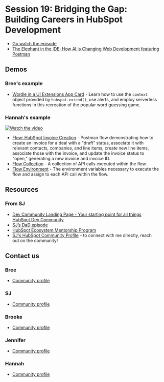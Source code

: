 # Session 19: Bridging the Gap: Building Careers in HubSpot Development
- [Go watch the episode](https://youtube.com/live/oyACZ5tv8c8?feature=share)
- [The Elephant in the IDE: How AI is Changing Web Development featuring Postman](https://events.hubspot.com/events/details/hubspot-developer-presents-the-elephant-in-the-ide-how-ai-is-changing-web-development-featuring-postman/)

## Demos
### Bree's example
- [Wordle in a UI Extensions App Card](https://github.com/hubspotdev/uie-wordle) - Learn how to use the `context` object provided by `hubspot.extend()`, use alerts, and employ serverless functions in this recreation of the popular word guessing game.

### Hannah's example
[![Watch the video](https://github.com/user-attachments/assets/ac6df5ab-002f-4015-b7f9-30edd4b24f86)](https://github.com/user-attachments/assets/3ed3f413-7ff1-46c8-a04b-3e436f832c9c)

- [Flow: HubSpot Invoice Creation](https://www.postman.com/hubspot/workspace/hubspot-developer-use-cases/flow/67db1b0ebc201100328f1775) - Postman flow demonstrating how to create an invoice for a deal with a "draft" status, associate it with relevant contacts, companies, and line items, create new line items, associate those with the invoice, and update the invoice status to "open," generating a new invoice and invoice ID.
- [Flow Collection](https://www.postman.com/hubspot/workspace/hubspot-developer-use-cases/collection/26126890-c820f79f-1f96-4832-92b7-c6d4e9bd6e89?action=share&source=copy-link&creator=26126890) - A collection of API calls executed within the flow.
- [Flow Environment](https://www.postman.com/hubspot/workspace/hubspot-developer-use-cases/environment/26126890-b5336a94-8cbe-413c-a0d1-75990b6d905c?action=share&source=copy-link&creator=26126890) - The environment variables necessary to execute the flow and assign to each API call within the flow.

## Resources

### From SJ
- [Dev Community Landing Page - Your starting point for all things HubSpot Dev Community](https://developers.hubspot.com/community) 
- [SJ’s DaD episode](https://www.youtube.com/watch?v=mtR_XGrPtaI)
- [HubSpot Ecosystem Mentorship Program](https://developers.hubspot.com/ecosystem-mentorship-program)
- [SJ's HubSpot Community Profile](https://community.hubspot.com/t5/user/viewprofilepage/user-id/109887) - to connect with me directly, reach out on the community!

## Contact us

### Bree
- [Community profile](https://community.hubspot.com/t5/user/viewprofilepage/user-id/791942)
### SJ
- [Community profile](https://community.hubspot.com/t5/user/viewprofilepage/user-id/109887)
### Brooke
- [Community profile](https://community.hubspot.com/t5/user/viewprofilepage/user-id/190366)
### Jennifer
- [Community profile](https://community.hubspot.com/t5/user/viewprofilepage/user-id/363300)
### Hannah
- [Community profile](https://community.hubspot.com/t5/user/viewprofilepage/user-id/420219)

